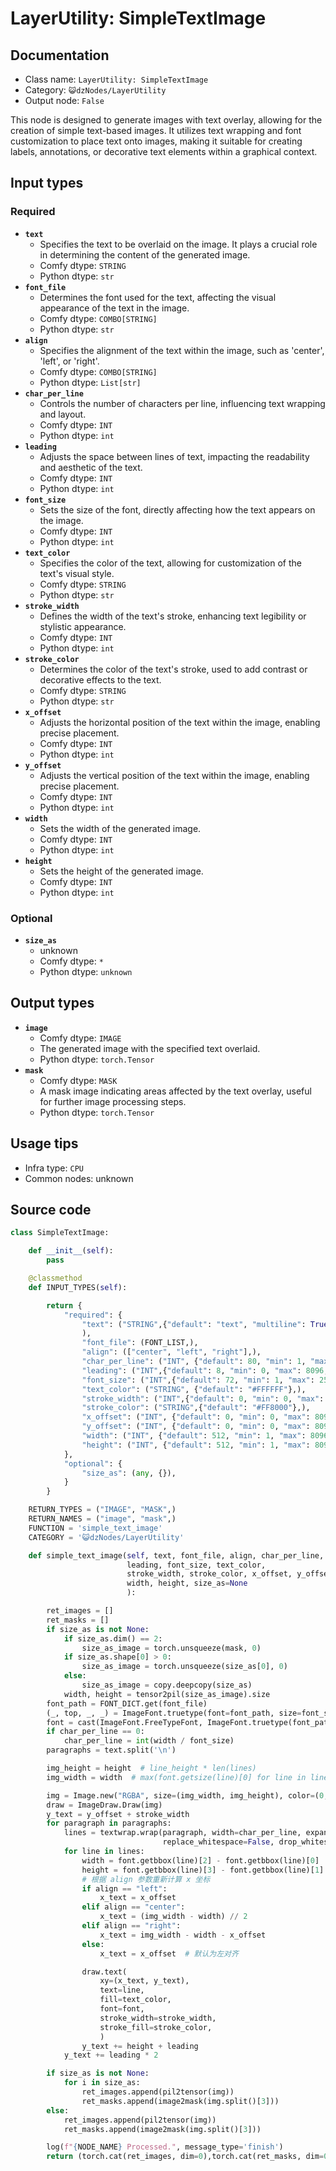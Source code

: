 # LayerUtility: SimpleTextImage
## Documentation
- Class name: `LayerUtility: SimpleTextImage`
- Category: `😺dzNodes/LayerUtility`
- Output node: `False`

This node is designed to generate images with text overlay, allowing for the creation of simple text-based images. It utilizes text wrapping and font customization to place text onto images, making it suitable for creating labels, annotations, or decorative text elements within a graphical context.
## Input types
### Required
- **`text`**
    - Specifies the text to be overlaid on the image. It plays a crucial role in determining the content of the generated image.
    - Comfy dtype: `STRING`
    - Python dtype: `str`
- **`font_file`**
    - Determines the font used for the text, affecting the visual appearance of the text in the image.
    - Comfy dtype: `COMBO[STRING]`
    - Python dtype: `str`
- **`align`**
    - Specifies the alignment of the text within the image, such as 'center', 'left', or 'right'.
    - Comfy dtype: `COMBO[STRING]`
    - Python dtype: `List[str]`
- **`char_per_line`**
    - Controls the number of characters per line, influencing text wrapping and layout.
    - Comfy dtype: `INT`
    - Python dtype: `int`
- **`leading`**
    - Adjusts the space between lines of text, impacting the readability and aesthetic of the text.
    - Comfy dtype: `INT`
    - Python dtype: `int`
- **`font_size`**
    - Sets the size of the font, directly affecting how the text appears on the image.
    - Comfy dtype: `INT`
    - Python dtype: `int`
- **`text_color`**
    - Specifies the color of the text, allowing for customization of the text's visual style.
    - Comfy dtype: `STRING`
    - Python dtype: `str`
- **`stroke_width`**
    - Defines the width of the text's stroke, enhancing text legibility or stylistic appearance.
    - Comfy dtype: `INT`
    - Python dtype: `int`
- **`stroke_color`**
    - Determines the color of the text's stroke, used to add contrast or decorative effects to the text.
    - Comfy dtype: `STRING`
    - Python dtype: `str`
- **`x_offset`**
    - Adjusts the horizontal position of the text within the image, enabling precise placement.
    - Comfy dtype: `INT`
    - Python dtype: `int`
- **`y_offset`**
    - Adjusts the vertical position of the text within the image, enabling precise placement.
    - Comfy dtype: `INT`
    - Python dtype: `int`
- **`width`**
    - Sets the width of the generated image.
    - Comfy dtype: `INT`
    - Python dtype: `int`
- **`height`**
    - Sets the height of the generated image.
    - Comfy dtype: `INT`
    - Python dtype: `int`
### Optional
- **`size_as`**
    - unknown
    - Comfy dtype: `*`
    - Python dtype: `unknown`
## Output types
- **`image`**
    - Comfy dtype: `IMAGE`
    - The generated image with the specified text overlaid.
    - Python dtype: `torch.Tensor`
- **`mask`**
    - Comfy dtype: `MASK`
    - A mask image indicating areas affected by the text overlay, useful for further image processing steps.
    - Python dtype: `torch.Tensor`
## Usage tips
- Infra type: `CPU`
- Common nodes: unknown


## Source code
```python
class SimpleTextImage:

    def __init__(self):
        pass

    @classmethod
    def INPUT_TYPES(self):

        return {
            "required": {
                "text": ("STRING",{"default": "text", "multiline": True},
                ),
                "font_file": (FONT_LIST,),
                "align": (["center", "left", "right"],),
                "char_per_line": ("INT", {"default": 80, "min": 1, "max": 8096, "step": 1},),
                "leading": ("INT",{"default": 8, "min": 0, "max": 8096, "step": 1},),
                "font_size": ("INT",{"default": 72, "min": 1, "max": 2500, "step": 1},),
                "text_color": ("STRING", {"default": "#FFFFFF"},),
                "stroke_width": ("INT",{"default": 0, "min": 0, "max": 8096, "step": 1},),
                "stroke_color": ("STRING",{"default": "#FF8000"},),
                "x_offset": ("INT", {"default": 0, "min": 0, "max": 8096, "step": 1},),
                "y_offset": ("INT", {"default": 0, "min": 0, "max": 8096, "step": 1},),
                "width": ("INT", {"default": 512, "min": 1, "max": 8096, "step": 1},),
                "height": ("INT", {"default": 512, "min": 1, "max": 8096, "step": 1},),
            },
            "optional": {
                "size_as": (any, {}),
            }
        }

    RETURN_TYPES = ("IMAGE", "MASK",)
    RETURN_NAMES = ("image", "mask",)
    FUNCTION = 'simple_text_image'
    CATEGORY = '😺dzNodes/LayerUtility'

    def simple_text_image(self, text, font_file, align, char_per_line,
                          leading, font_size, text_color,
                          stroke_width, stroke_color, x_offset, y_offset,
                          width, height, size_as=None
                          ):

        ret_images = []
        ret_masks = []
        if size_as is not None:
            if size_as.dim() == 2:
                size_as_image = torch.unsqueeze(mask, 0)
            if size_as.shape[0] > 0:
                size_as_image = torch.unsqueeze(size_as[0], 0)
            else:
                size_as_image = copy.deepcopy(size_as)
            width, height = tensor2pil(size_as_image).size
        font_path = FONT_DICT.get(font_file)
        (_, top, _, _) = ImageFont.truetype(font=font_path, size=font_size, encoding='unic').getbbox(text)
        font = cast(ImageFont.FreeTypeFont, ImageFont.truetype(font_path, font_size))
        if char_per_line == 0:
            char_per_line = int(width / font_size)
        paragraphs = text.split('\n')

        img_height = height  # line_height * len(lines)
        img_width = width  # max(font.getsize(line)[0] for line in lines)

        img = Image.new("RGBA", size=(img_width, img_height), color=(0, 0, 0, 0))
        draw = ImageDraw.Draw(img)
        y_text = y_offset + stroke_width
        for paragraph in paragraphs:
            lines = textwrap.wrap(paragraph, width=char_per_line, expand_tabs=False,
                                  replace_whitespace=False, drop_whitespace=False)
            for line in lines:
                width = font.getbbox(line)[2] - font.getbbox(line)[0]
                height = font.getbbox(line)[3] - font.getbbox(line)[1]
                # 根据 align 参数重新计算 x 坐标
                if align == "left":
                    x_text = x_offset
                elif align == "center":
                    x_text = (img_width - width) // 2
                elif align == "right":
                    x_text = img_width - width - x_offset
                else:
                    x_text = x_offset  # 默认为左对齐

                draw.text(
                    xy=(x_text, y_text),
                    text=line,
                    fill=text_color,
                    font=font,
                    stroke_width=stroke_width,
                    stroke_fill=stroke_color,
                    )
                y_text += height + leading
            y_text += leading * 2

        if size_as is not None:
            for i in size_as:
                ret_images.append(pil2tensor(img))
                ret_masks.append(image2mask(img.split()[3]))
        else:
            ret_images.append(pil2tensor(img))
            ret_masks.append(image2mask(img.split()[3]))

        log(f"{NODE_NAME} Processed.", message_type='finish')
        return (torch.cat(ret_images, dim=0),torch.cat(ret_masks, dim=0),)

```
